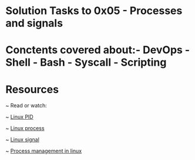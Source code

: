 # Solution Tasks to 0x05 - Processes and signals

# Conctents covered about:- DevOps - Shell - Bash - Syscall - Scripting

# Resources

~ Read or watch:

~ [Linux PID](http://www.linfo.org/pid.html)

~ [Linux process](https://www.thegeekstuff.com/2012/03/linux-processes-environment/)

~ [Linux signal](https://www.educative.io/answers/what-are-linux-signals)

~ [Process management in linux](https://www.digitalocean.com/community/tutorials/process-management-in-linux)
